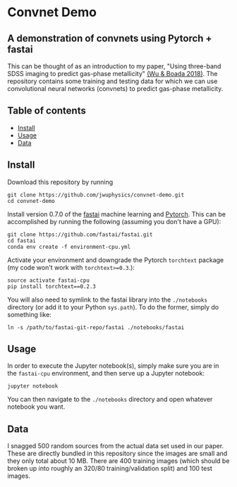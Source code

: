 # Convnet Demo
## A demonstration of convnets using Pytorch + fastai

This can be thought of as an introduction to my paper, "Using 
three-band SDSS imaging to predict gas-phase metallicity" 
[(Wu & Boada 2018)](https://arxiv.org/abs/1810.12913). 
The repository contains some training and testing data
for which we can use convolutional neural networks (convnets)
to predict gas-phase metallicity.

## Table of contents
- [Install](#install)
- [Usage](#usage)
- [Data](#data)

## Install
Download this repository by running
```
git clone https://github.com/jwuphysics/convnet-demo.git
cd convnet-demo
```

Install version 0.7.0 of the [fastai](https://github.com/fastai/fastai) machine 
learning and [Pytorch](https://pytorch.org/). This can be accomplished 
by running the following (assuming you don't have a GPU):
```
git clone https://github.com/fastai/fastai.git
cd fastai 
conda env create -f environment-cpu.yml
```

Activate your environment and downgrade the Pytorch `torchtext` 
package (my code won't work with `torchtext>=0.3`.):

```
source activate fastai-cpu
pip install torchtext==0.2.3
```

You will also need to symlink to the fastai library into the `./notebooks`
directory (or add it to your Python `sys.path`). To do the former, simply 
do something like:
```
ln -s /path/to/fastai-git-repo/fastai ./notebooks/fastai
```

## Usage
In order to execute the Jupyter notebook(s), simply make sure you are in the 
`fastai-cpu` environment, and then serve up a Jupyter notebook:
```
jupyter notebook
```

You can then navigate to the `./notebooks` directory and open whatever
notebook you want.

## Data
I snagged 500 random sources from the actual data set used in our paper. These
are directly bundled in this repository since the images are small and they
only total about 10 MB. There are 400 training images (which should be broken
up into roughly an 320/80 training/validation split) and 100 test images.
